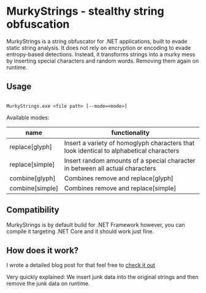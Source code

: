 ﻿# MurkyStrings - stealthy string obfuscation



MurkyStrings is a string obfuscator for .NET applications, built to evade static string analysis. It does not rely on encryption or encoding to evade entropy-based detections. Instead, it transforms strings into a murky mess by inserting special characters and random words. Removing them again on runtime.



## Usage



```

MurkyStrings.exe <file path> [--mode=<mode>]

```



Available modes:

| name | functionality |
|---|---|
|replace[glyph]|Insert a variety of homoglyph characters that look identical to alphabetical characters|
|replace[simple]|Insert random amounts of a special character in between all actual characters | |remove|Insert random method names and spaces into the original string|
|combine[glyph]|Combines remove and replace[glyph]|
|combine[simple]|Combines remove and replace[simple]|




## Compatibility



MurkyStrings is by default build for .NET Framework however, you can compile it targeting .NET Core and it should work just fine.


## How does it work?



I wrote a detailed blog post for that feel free to [check it out]()



Very quickly explained: We insert junk data into the original strings and then remove the junk data on runtime.
